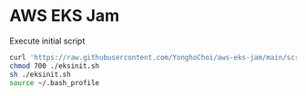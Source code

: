 # AWS EKS Jam 

Execute initial script
```bash
curl 'https://raw.githubusercontent.com/YonghoChoi/aws-eks-jam/main/scripts/eksinit.sh' --output ./eksinit.sh
chmod 700 ./eksinit.sh
sh ./eksinit.sh
source ~/.bash_profile
```